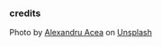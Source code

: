 ### credits

Photo by <a href="https://unsplash.com/@alexacea?utm_source=unsplash&utm_medium=referral&utm_content=creditCopyText">Alexandru Acea</a> on <a href="https://unsplash.com/photos/XEB8y0nRRP4?utm_source=unsplash&utm_medium=referral&utm_content=creditCopyText">Unsplash</a>
  